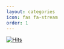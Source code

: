 ```yaml
---
layout: categories
icon: fas fa-stream
order: 1
---
```


[![Hits](https://hits.sh/faruk-guler.github.io.svg)](https://hits.sh/faruk-guler.github.io/)